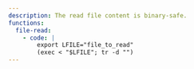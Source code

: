 ```yaml
---
description: The read file content is binary-safe.
functions:
  file-read:
    - code: |
        export LFILE="file_to_read"
        (exec < "$LFILE"; tr -d "")
---
```

